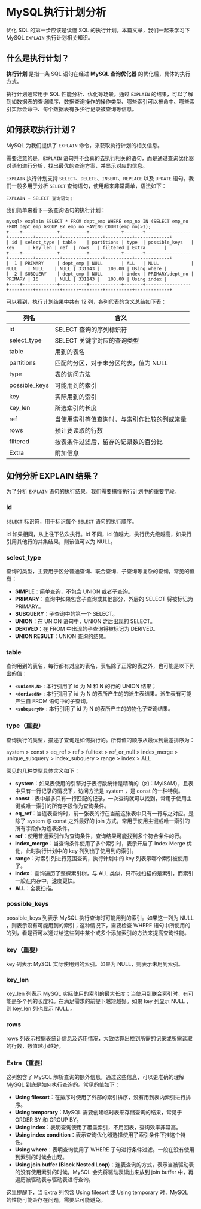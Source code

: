 # MySQL执行计划分析

优化 SQL 的第一步应该是读懂 SQL 的执行计划。本篇文章，我们一起来学习下 MySQL `EXPLAIN` 执行计划相关知识。

## 什么是执行计划？

**执行计划** 是指一条 SQL 语句在经过 **MySQL 查询优化器** 的优化后，具体的执行方式。

执行计划通常用于 SQL 性能分析、优化等场景。通过 `EXPLAIN` 的结果，可以了解到如数据表的查询顺序、数据查询操作的操作类型、哪些索引可以被命中、哪些索引实际会命中、每个数据表有多少行记录被查询等信息。

## 如何获取执行计划？

MySQL 为我们提供了 `EXPLAIN` 命令，来获取执行计划的相关信息。

需要注意的是，`EXPLAIN` 语句并不会真的去执行相关的语句，而是通过查询优化器对语句进行分析，找出最优的查询方案，并显示对应的信息。

`EXPLAIN` 执行计划支持 `SELECT`、`DELETE`、`INSERT`、`REPLACE` 以及 `UPDATE` 语句。我们一般多用于分析 `SELECT` 查询语句，使用起来非常简单，语法如下：

    EXPLAIN + SELECT 查询语句；

我们简单来看下一条查询语句的执行计划：

    mysql> explain SELECT * FROM dept_emp WHERE emp_no IN (SELECT emp_no FROM dept_emp GROUP BY emp_no HAVING COUNT(emp_no)>1);
    +----+-------------+----------+------------+-------+-----------------+---------+---------+------+--------+----------+-------------+
    | id | select_type | table    | partitions | type  | possible_keys   | key     | key_len | ref  | rows   | filtered | Extra       |
    +----+-------------+----------+------------+-------+-----------------+---------+---------+------+--------+----------+-------------+
    |  1 | PRIMARY     | dept_emp | NULL       | ALL   | NULL            | NULL    | NULL    | NULL | 331143 |   100.00 | Using where |
    |  2 | SUBQUERY    | dept_emp | NULL       | index | PRIMARY,dept_no | PRIMARY | 16      | NULL | 331143 |   100.00 | Using index |
    +----+-------------+----------+------------+-------+-----------------+---------+---------+------+--------+----------+-------------+

可以看到，执行计划结果中共有 12 列，各列代表的含义总结如下表：

| **列名**      | **含义**                                     |
| ------------- | -------------------------------------------- |
| id            | SELECT 查询的序列标识符                      |
| select_type   | SELECT 关键字对应的查询类型                  |
| table         | 用到的表名                                   |
| partitions    | 匹配的分区，对于未分区的表，值为 NULL        |
| type          | 表的访问方法                                 |
| possible_keys | 可能用到的索引                               |
| key           | 实际用到的索引                               |
| key_len       | 所选索引的长度                               |
| ref           | 当使用索引等值查询时，与索引作比较的列或常量 |
| rows          | 预计要读取的行数                             |
| filtered      | 按表条件过滤后，留存的记录数的百分比         |
| Extra         | 附加信息                                     |

## 如何分析 EXPLAIN 结果？

为了分析 `EXPLAIN` 语句的执行结果，我们需要搞懂执行计划中的重要字段。

### id

`SELECT` 标识符，用于标识每个 `SELECT` 语句的执行顺序。

id 如果相同，从上往下依次执行。id 不同，id 值越大，执行优先级越高，如果行引用其他行的并集结果，则该值可以为 NULL。

### select_type

查询的类型，主要用于区分普通查询、联合查询、子查询等复杂的查询，常见的值有：

-   **SIMPLE**：简单查询，不包含 UNION 或者子查询。
-   **PRIMARY**：查询中如果包含子查询或其他部分，外层的 SELECT 将被标记为 PRIMARY。
-   **SUBQUERY**：子查询中的第一个 SELECT。
-   **UNION**：在 UNION 语句中，UNION 之后出现的 SELECT。
-   **DERIVED**：在 FROM 中出现的子查询将被标记为 DERIVED。
-   **UNION RESULT**：UNION 查询的结果。

### table

查询用到的表名，每行都有对应的表名，表名除了正常的表之外，也可能是以下列出的值：

-   **`<unionM,N>`** : 本行引用了 id 为 M 和 N 的行的 UNION 结果；
-   **`<derivedN>`** : 本行引用了 id 为 N 的表所产生的的派生表结果。派生表有可能产生自 FROM 语句中的子查询。
-   **`<subqueryN>`** : 本行引用了 id 为 N 的表所产生的的物化子查询结果。

### type（重要）

查询执行的类型，描述了查询是如何执行的。所有值的顺序从最优到最差排序为：

system > const > eq\_ref > ref > fulltext > ref\_or\_null > index\_merge > unique\_subquery > index\_subquery > range > index > ALL

常见的几种类型具体含义如下：

-   **system**：如果表使用的引擎对于表行数统计是精确的（如：MyISAM），且表中只有一行记录的情况下，访问方法是 system ，是 const 的一种特例。
-   **const**：表中最多只有一行匹配的记录，一次查询就可以找到，常用于使用主键或唯一索引的所有字段作为查询条件。
-   **eq\_ref**：当连表查询时，前一张表的行在当前这张表中只有一行与之对应。是除了 system 与 const 之外最好的 join 方式，常用于使用主键或唯一索引的所有字段作为连表条件。
-   **ref**：使用普通索引作为查询条件，查询结果可能找到多个符合条件的行。
-   **index\_merge**：当查询条件使用了多个索引时，表示开启了 Index Merge 优化，此时执行计划中的 key 列列出了使用到的索引。
-   **range**：对索引列进行范围查询，执行计划中的 key 列表示哪个索引被使用了。
-   **index**：查询遍历了整棵索引树，与 ALL 类似，只不过扫描的是索引，而索引一般在内存中，速度更快。
-   **ALL**：全表扫描。

### possible_keys

possible\_keys 列表示 MySQL 执行查询时可能用到的索引。如果这一列为 NULL ，则表示没有可能用到的索引；这种情况下，需要检查 WHERE 语句中所使用的的列，看是否可以通过给这些列中某个或多个添加索引的方法来提高查询性能。

### key（重要）

key 列表示 MySQL 实际使用到的索引。如果为 NULL，则表示未用到索引。

### key_len

key\_len 列表示 MySQL 实际使用的索引的最大长度；当使用到联合索引时，有可能是多个列的长度和。在满足需求的前提下越短越好。如果 key 列显示 NULL ，则 key\_len 列也显示 NULL 。

### rows

rows 列表示根据表统计信息及选用情况，大致估算出找到所需的记录或所需读取的行数，数值越小越好。

### Extra（重要）

这列包含了 MySQL 解析查询的额外信息，通过这些信息，可以更准确的理解 MySQL 到底是如何执行查询的。常见的值如下：

-   **Using filesort**：在排序时使用了外部的索引排序，没有用到表内索引进行排序。
-   **Using temporary**：MySQL 需要创建临时表来存储查询的结果，常见于 ORDER BY 和 GROUP BY。
-   **Using index**：表明查询使用了覆盖索引，不用回表，查询效率非常高。
-   **Using index condition**：表示查询优化器选择使用了索引条件下推这个特性。
-   **Using where**：表明查询使用了 WHERE 子句进行条件过滤。一般在没有使用到索引的时候会出现。
-   **Using join buffer (Block Nested Loop)**：连表查询的方式，表示当被驱动表的没有使用索引的时候，MySQL 会先将驱动表读出来放到 join buffer 中，再遍历被驱动表与驱动表进行查询。

这里提醒下，当 Extra 列包含 Using filesort 或 Using temporary 时，MySQL 的性能可能会存在问题，需要尽可能避免。
